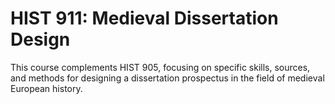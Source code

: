 # HIST 911: Medieval Dissertation Design

This course complements HIST 905, focusing on specific skills, sources, and methods for designing a dissertation prospectus in the field of medieval European history.